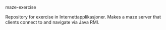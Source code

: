 maze-exercise

Repository for exercise in Internettapplikasjoner. Makes a maze server that clients connect to and navigate via Java RMI.
